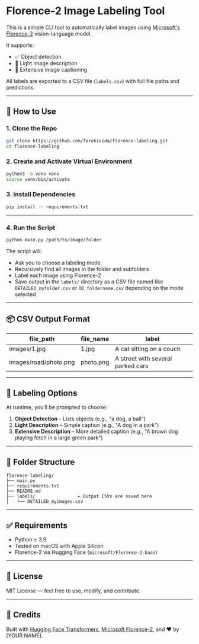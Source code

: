 # Florence-2 Image Labeling Tool

This is a simple CLI tool to automatically label images using [Microsoft's Florence-2](https://huggingface.co/microsoft/Florence-2-base) vision-language model.

It supports:
- ✅ Object detection
- 📝 Light image description
- 🧠 Extensive image captioning

All labels are exported to a CSV file (`labels.csv`) with full file paths and predictions.

---

## 🚀 How to Use

### 1. Clone the Repo

```bash
git clone https://github.com/Tarekivida/florence-labeling.git
cd florence-labeling
```

### 2. Create and Activate Virtual Environment

```bash
python3 -m venv venv
source venv/bin/activate
```

### 3. Install Dependencies

```bash
pip install -r requirements.txt
```

---

### 4. Run the Script

```bash
python main.py /path/to/image/folder
```

The script will:
- Ask you to choose a labeling mode
- Recursively find all images in the folder and subfolders
- Label each image using Florence-2
- Save output in the `labels/` directory as a CSV file named like `DETAILED_myfolder.csv` or `OD_foldername.csv` depending on the mode selected

---

## 📦 CSV Output Format

| file_path            | file_name     | label                            |
|----------------------|---------------|----------------------------------|
| images/1.jpg         | 1.jpg         | A cat sitting on a couch         |
| images/road/photo.png | photo.png     | A street with several parked cars|

---

## 🔧 Labeling Options

At runtime, you’ll be prompted to choose:

1. **Object Detection** – Lists objects (e.g., "a dog, a ball")
2. **Light Description** – Simple caption (e.g., "A dog in a park")
3. **Extensive Description** – More detailed caption (e.g., "A brown dog playing fetch in a large green park")

---

## 📁 Folder Structure

```
florence-labeling/
├── main.py
├── requirements.txt
├── README.md
├── labels/                ← Output CSVs are saved here
│   └── DETAILED_myimages.csv
```

---

## ✅ Requirements

- Python ≥ 3.9
- Tested on macOS with Apple Silicon
- Florence-2 via Hugging Face (`microsoft/Florence-2-base`)

---

## 📄 License

MIT License — feel free to use, modify, and contribute.

---

## 🙏 Credits

Built with [Hugging Face Transformers](https://huggingface.co/docs/transformers), [Microsoft Florence-2](https://huggingface.co/microsoft/Florence-2-base), and ❤️ by [YOUR NAME].

